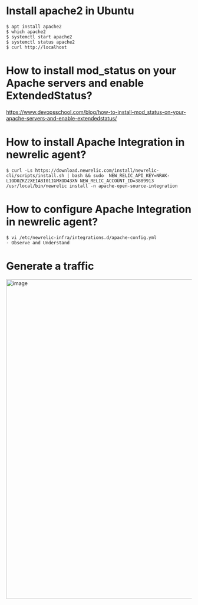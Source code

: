 # Install apache2 in Ubuntu
```
$ apt install apache2
$ which apache2
$ systemctl start apache2
$ systemctl status apache2
$ curl http://localhost
```

# How to install mod_status on your Apache servers and enable ExtendedStatus?
https://www.devopsschool.com/blog/how-to-install-mod_status-on-your-apache-servers-and-enable-extendedstatus/

# How to install Apache Integration in newrelic agent?

```
$ curl -Ls https://download.newrelic.com/install/newrelic-cli/scripts/install.sh | bash && sudo  NEW_RELIC_API_KEY=NRAK-L1OD0ZKZ2XEIA8I01IGMXOD43XN NEW_RELIC_ACCOUNT_ID=3889913 /usr/local/bin/newrelic install -n apache-open-source-integration
```

# How to configure Apache Integration in newrelic agent?
```
$ vi /etc/newrelic-infra/integrations.d/apache-config.yml
- Observe and Understand
```
# Generate a traffic

<img width="866" alt="image" src="https://user-images.githubusercontent.com/44023974/230897723-3d34d936-69de-4429-b8b5-df0cb94d161b.png">


